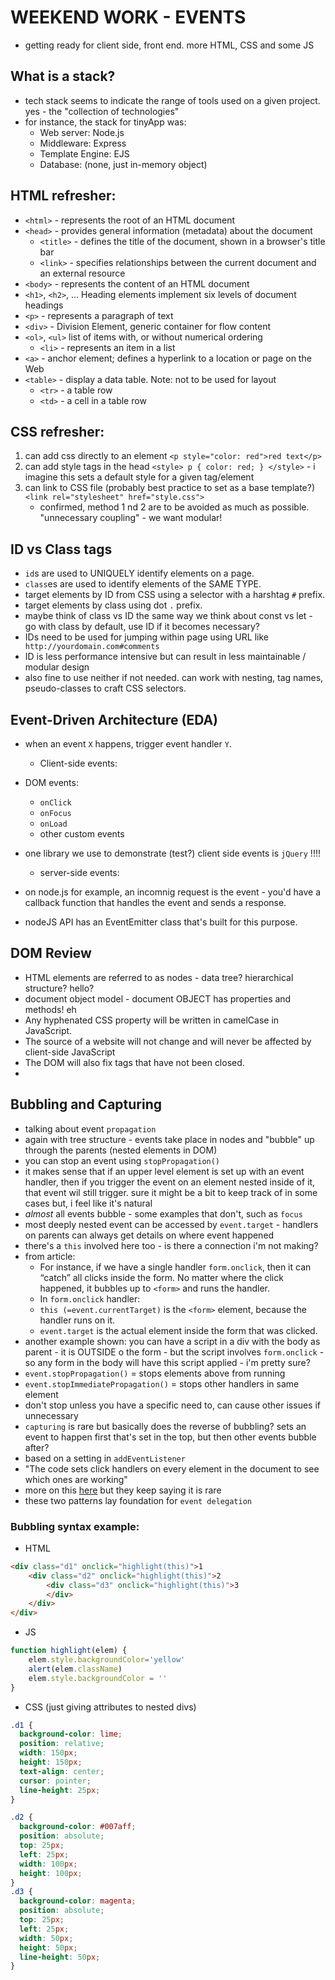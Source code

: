 # WEEKEND WORK - EVENTS
- getting ready for client side, front end. more HTML, CSS and some JS

## What is a stack?
- tech stack seems to indicate the range of tools used on a given project. yes - the "collection of technologies"
- for instance, the stack for tinyApp was:
  - Web server: Node.js
  - Middleware: Express
  - Template Engine: EJS
  - Database: (none, just in-memory object)

## HTML refresher:
- `<html>` - represents the root of an HTML document
- `<head>` - provides general information (metadata) about the document
  - `<title>` - defines the title of the document, shown in a browser's title bar
  - `<link>` - specifies relationships between the current document and an external resource
- `<body>` - represents the content of an HTML document
- `<h1>`, `<h2>`, ... Heading elements implement six levels of document headings
- `<p>` - represents a paragraph of text
- `<div>` - Division Element, generic container for flow content
- `<ol>`, `<ul>` list of items with, or without numerical ordering
  - `<li>` - represents an item in a list
- `<a>` - anchor element; defines a hyperlink to a location or page on the Web
- `<table>` - display a data table. Note: not to be used for layout
  - `<tr>` - a table row
  - `<td>` - a cell in a table row

 ## CSS refresher:
  1. can add css directly to an element `<p style="color: red">red text</p>`
  2. can add style tags in the head `<style> p { color: red; } </style>` - i imagine this sets a default style for a given tag/element
  3. can link to CSS file (probably best practice to set as a base template?) `<link rel="stylesheet" href="style.css">`
      - confirmed,  method 1 nd 2 are to be avoided as much as possible. "unnecessary coupling" - we want modular!

## ID vs Class tags
- `id`s are used to UNIQUELY identify elements on a page.
- `class`es are used to identify elements of the SAME TYPE.
- target elements by ID from CSS using a selector with a harshtag `#` prefix.
- target elements by class using dot `.` prefix.
- maybe think of class vs ID the same way we think about const vs let - go with class by default, use ID if it becomes necessary?
- IDs need to be used for jumping within page using URL like ` http://yourdomain.com#comments`
- ID is less performance intensive but can result in less maintainable / modular design
- also fine to use neither if not needed. can work with nesting, tag names, pseudo-classes to craft CSS selectors.

## Event-Driven Architecture (EDA)
- when an event `X` happens, trigger event handler `Y`.
  - Client-side events:
- DOM events:
  - `onClick`
  - `onFocus`
  - `onLoad`
  - other custom events
- one library we use to demonstrate (test?) client side events is `jQuery` !!!!
  - server-side events:
- on node.js for example, an incomnig request is the event - you'd have a callback function that handles the event and sends a response.

- nodeJS API has an EventEmitter class that's built for this purpose.


## DOM Review
- HTML elements are referred to as nodes - data tree? hierarchical structure? hello?
- document object model - document OBJECT has properties and methods! eh
- Any hyphenated CSS property will be written in camelCase in JavaScript.
- The source of a website will not change and will never be affected by client-side JavaScript
- The DOM will also fix tags that have not been closed.
- 

## Bubbling and Capturing
- talking about event `propagation`
- again with tree structure - events take place in nodes and "bubble" up through the parents (nested elements in DOM)
- you can stop an event using `stopPropagation()`
- it makes sense that if an upper level element is set up with an event handler, then if you trigger the event on an element nested inside of it, that event wil still trigger. sure it might be a bit to keep track of in some cases but, i feel like it's natural
- _almost_ all events bubble - some examples that don't, such as `focus`
- most deeply nested event can be accessed by `event.target` - handlers on parents can always get details on where event happened
- there's a `this` involved here too - is there a connection i'm not making? 
- from article: 
  - For instance, if we have a single handler `form.onclick`, then it can “catch” all clicks inside the form. No matter where the click happened, it bubbles up to `<form>` and runs the handler.
  - In `form.onclick` handler:
  - `this (=event.currentTarget)` is the `<form>` element, because the handler runs on it.
  - `event.target` is the actual element inside the form that was clicked.
- another example shown: you can have a script in a div with the body as parent - it is OUTSIDE o the form - but the script involves `form.onclick` - so any form in the body will have this script applied - i'm pretty sure?
- `event.stopPropagation()` = stops elements above from running
- `event.stopImmediatePropagation()` = stops other handlers in same element
- don't stop unless you have a specific need to, can cause other issues if unnecessary
- `capturing` is rare but basically does the reverse of bubbling? sets an event to happen first that's set in the top, but then other events bubble after?
- based on a setting in `addEventListener`
- "The code sets click handlers on every element in the document to see which ones are working"
- more on this [here](https://javascript.info/bubbling-and-capturing) but they keep saying it is rare
- these two patterns lay foundation for `event delegation`

### Bubbling syntax example:

- HTML
``` HTML
<div class="d1" onclick="highlight(this)">1  
    <div class="d2" onclick="highlight(this)">2
        <div class="d3" onclick="highlight(this)">3 
        </div> 
    </div>
</div>
```
- JS
``` Javascript
function highlight(elem) {
    elem.style.backgroundColor='yellow'
    alert(elem.className)
    elem.style.backgroundColor = ''
}
```
- CSS (just giving attributes to nested divs)
``` CSS
.d1 {
  background-color: lime;
  position: relative;
  width: 150px;
  height: 150px;
  text-align: center;
  cursor: pointer;
  line-height: 25px;
}

.d2 {
  background-color: #007aff;
  position: absolute;
  top: 25px;
  left: 25px;
  width: 100px;
  height: 100px;
}
.d3 {
  background-color: magenta;
  position: absolute;
  top: 25px;
  left: 25px;
  width: 50px;
  height: 50px;
  line-height: 50px;
}
```

